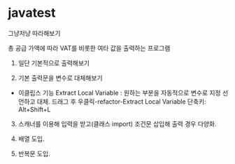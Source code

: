 # javatest
그냥저냥 따라해보기

총 공급 가액에 따라 VAT를 비롯한 여타 값을 출력하는 프로그램

1. 일단 기본적으로 출력해보기

2. 기본 출력문을 변수로 대체해보기

* 이클립스 기능 Extract Local Variable : 원하는 부분을 자동적으로 변수로 지정 선언하고 대체.
드래그 후 우클릭-refactor-Extract Local Variable
단축키: Alt+Shift+L

3. 스캐너를 이용해 입력을 받고(클래스 import) 조건문 삽입해 출력 경우 다양화.

4. 배열 도입.

5. 반복문 도입.